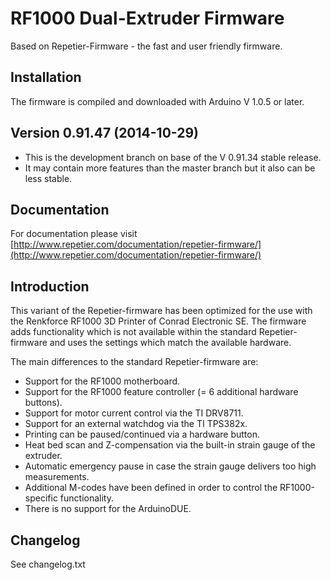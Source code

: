 # RF1000 Dual-Extruder Firmware
Based on Repetier-Firmware - the fast and user friendly firmware.

## Installation

The firmware is compiled and downloaded with Arduino V 1.0.5 or later.

## Version 0.91.47 (2014-10-29)

* This is the development branch on base of the V 0.91.34 stable release.
* It may contain more features than the master branch but it also can be less stable.

## Documentation

For documentation please visit [http://www.repetier.com/documentation/repetier-firmware/](http://www.repetier.com/documentation/repetier-firmware/)

## Introduction

This variant of the Repetier-firmware has been optimized for the use with the
Renkforce RF1000 3D Printer of Conrad Electronic SE.
The firmware adds functionality which is not available within the standard
Repetier-firmware and uses the settings which match the available hardware.

The main differences to the standard Repetier-firmware are:

* Support for the RF1000 motherboard.
* Support for the RF1000 feature controller (= 6 additional hardware buttons).
* Support for motor current control via the TI DRV8711.
* Support for an external watchdog via the TI TPS382x.
* Printing can be paused/continued via a hardware button.
* Heat bed scan and Z-compensation via the built-in strain gauge of the extruder.
* Automatic emergency pause in case the strain gauge delivers too high measurements.
* Additional M-codes have been defined in order to control the RF1000-specific functionality.
* There is no support for the ArduinoDUE.

## Changelog

See changelog.txt
